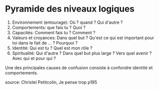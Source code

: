 # Pyramide des niveaux logiques

1. Environnement (entourage): Où ? quand ? Qui d'autre ?
2. Comportements: que fais tu ? Quoi ?
3. Capacités: Comment fais tu ? Comment ?
4. Valeurs et croyances: Dans quel but ? Qu'est ce qui est important pour toi dans le fait de ... ? Pourquoi ?
5. Identité: Qui est tu ? Quel est mon rôle ?
6. Spiritualité: Qui d'autre ? Dans quel but plus large ? Vers quel avenir ? Avec qui et pour qui ?

Une des principales causes de confusion consiste à confondre identité et comportements.

source: Christel Petitcolin, Je pense trop p195
